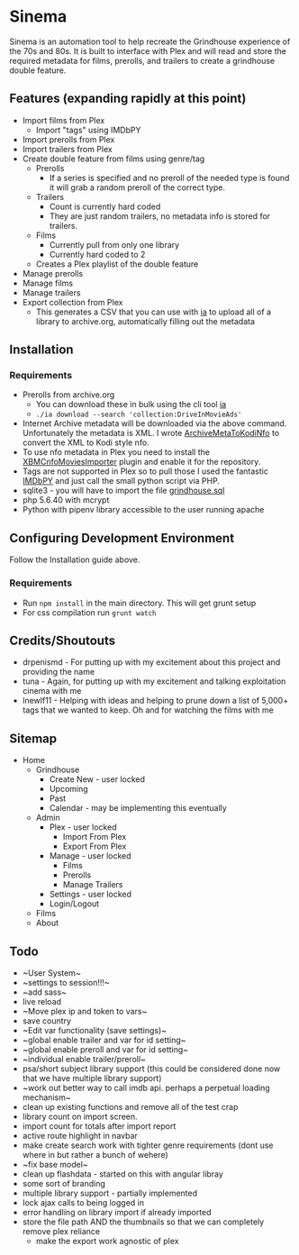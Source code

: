 # Sinema

Sinema is an automation tool to help recreate the Grindhouse experience of the 70s and 80s. It is built to interface with Plex and will read and store the required metadata for films, prerolls, and trailers to create a grindhouse double feature.

## Features (expanding rapidly at this point)

* Import films from Plex
  * Import "tags" using IMDbPY
* Import prerolls from Plex
* Import trailers from Plex
* Create double feature from films using genre/tag
   * Prerolls
     * If a series is specified and no preroll of the needed type is found it will grab a random preroll of the correct type.
   * Trailers
     * Count is currently hard coded
     * They are just random trailers, no metadata info is stored for trailers.
   * Films
     * Currently pull from only one library
     * Currently hard coded to 2
   * Creates a Plex playlist of the double feature
* Manage prerolls
* Manage films
* Manage trailers
* Export collection from Plex
  * This generates a CSV that you can use with [ia](https://internetarchive.readthedocs.io/en/stable/cli.html) to upload all of a library to archive.org, automatically filling out the metadata

## Installation

### Requirements
* Prerolls from archive.org
   * You can download these in bulk using the cli tool [ia](https://internetarchive.readthedocs.io/en/stable/cli.html)
   * `./ia download --search 'collection:DriveInMovieAds'`
* Internet Archive metadata will be downloaded via the above command. Unfortunately the metadata is XML. I wrote [ArchiveMetaToKodiNfo](https://github.com/Syco54645/ArchiveMetaToKodiNfo) to convert the XML to Kodi style nfo.
* To use nfo metadata in Plex you need to install the [XBMCnfoMoviesImporter](https://github.com/gboudreau/XBMCnfoMoviesImporter.bundle) plugin and enable it for the repository.
* Tags are not supported in Plex so to pull those I used the fantastic [IMDbPY](https://imdbpy.github.io/) and just call the small python script via PHP.
* sqlite3 - you will have to import the file [grindhouse.sql](/databases/grindhouse.sql)
* php 5.6.40 with mcrypt
* Python with pipenv library accessible to the user running apache

## Configuring Development Environment

Follow the Installation guide above.

### Requirements
* Run `npm install` in the main directory. This will get grunt setup
* For css compilation run `grunt watch`


## Credits/Shoutouts
* drpenismd - For putting up with my excitement about this project and providing the name
* tuna - Again, for putting up with my excitement and talking exploitation cinema with me
* lnewlf11 - Helping with ideas and helping to prune down a list of 5,000+ tags that we wanted to keep. Oh and for watching the films with me


## Sitemap
* Home
    * Grindhouse
        * Create New - user locked
        * Upcoming
        * Past
        * Calendar - may be implementing this eventually
    * Admin
        * Plex - user locked
          * Import From Plex
          * Export From Plex
        * Manage - user locked
          * Films
          * Prerolls
          * Manage Trailers
        * Settings - user locked
        * Login/Logout
    * Films
    * About


## Todo
* ~User System~
* ~settings to session!!!~
* ~add sass~
* live reload
* ~Move plex ip and token to vars~
* save country
* ~Edit var functionality (save settings)~
* ~global enable trailer and var for id setting~
* ~global enable preroll and var for id setting~
* ~individual enable trailer/preroll~
* psa/short subject library support (this could be considered done now that we have multiple library support)
* ~work out better way to call imdb api. perhaps a perpetual loading mechanism~
* clean up existing functions and remove all of the test crap
* library count on import screen.
* import count for totals after import report
* active route highlight in navbar
* make create search work with tighter genre requirements (dont use where in but rather a bunch of wehere)
* ~fix base model~
* clean up flashdata - started on this with angular libray
* some sort of branding
* multiple library support - partially implemented
* lock ajax calls to being logged in
* error handling on library import if already imported
* store the file path AND the thumbnails so that we can completely remove plex reliance
  * make the export work agnostic of plex
